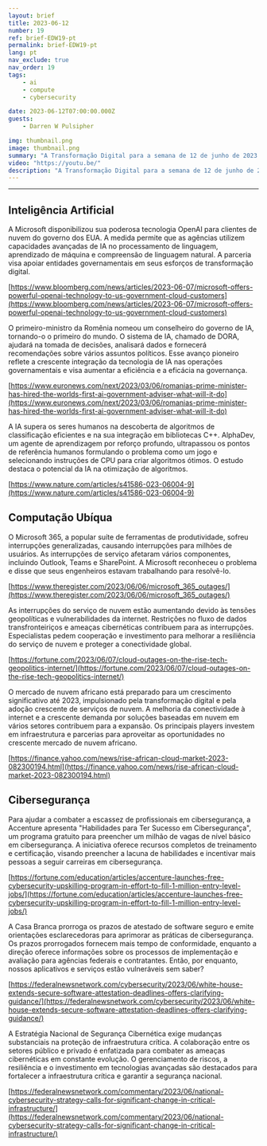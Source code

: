 ```yaml
---
layout: brief
title: 2023-06-12
number: 19
ref: brief-EDW19-pt
permalink: brief-EDW19-pt
lang: pt
nav_exclude: true
nav_order: 19
tags:
    - ai
    - compute
    - cybersecurity

date: 2023-06-12T07:00:00.000Z
guests:
    - Darren W Pulsipher

img: thumbnail.png
image: thumbnail.png
summary: "A Transformação Digital para a semana de 12 de junho de 2023 inclui o desenvolvimento de uma força cibernética de 1 milhão, muitas interrupções na nuvem e a escrita de código por IA sendo adicionada à biblioteca padrão de C++."
video: "https://youtu.be/"
description: "A Transformação Digital para a semana de 12 de junho de 2023 inclui o desenvolvimento de uma força cibernética de 1 milhão, muitas interrupções na nuvem e a escrita de código por IA sendo adicionada à biblioteca padrão de C++."
---
```






---

## Inteligência Artificial

A Microsoft disponibilizou sua poderosa tecnologia OpenAI para clientes de nuvem do governo dos EUA. A medida permite que as agências utilizem capacidades avançadas de IA no processamento de linguagem, aprendizado de máquina e compreensão de linguagem natural. A parceria visa apoiar entidades governamentais em seus esforços de transformação digital.

[https://www.bloomberg.com/news/articles/2023-06-07/microsoft-offers-powerful-openai-technology-to-us-government-cloud-customers](https://www.bloomberg.com/news/articles/2023-06-07/microsoft-offers-powerful-openai-technology-to-us-government-cloud-customers)

O primeiro-ministro da Romênia nomeou um conselheiro do governo de IA, tornando-o o primeiro do mundo. O sistema de IA, chamado de DORA, ajudará na tomada de decisões, analisará dados e fornecerá recomendações sobre vários assuntos políticos. Esse avanço pioneiro reflete a crescente integração da tecnologia de IA nas operações governamentais e visa aumentar a eficiência e a eficácia na governança.

[https://www.euronews.com/next/2023/03/06/romanias-prime-minister-has-hired-the-worlds-first-ai-government-adviser-what-will-it-do](https://www.euronews.com/next/2023/03/06/romanias-prime-minister-has-hired-the-worlds-first-ai-government-adviser-what-will-it-do)

A IA supera os seres humanos na descoberta de algoritmos de classificação eficientes e na sua integração em bibliotecas C++. AlphaDev, um agente de aprendizagem por reforço profundo, ultrapassou os pontos de referência humanos formulando o problema como um jogo e selecionando instruções de CPU para criar algoritmos ótimos. O estudo destaca o potencial da IA na otimização de algoritmos.

[https://www.nature.com/articles/s41586-023-06004-9](https://www.nature.com/articles/s41586-023-06004-9)

## Computação Ubíqua

O Microsoft 365, a popular suíte de ferramentas de produtividade, sofreu interrupções generalizadas, causando interrupções para milhões de usuários. As interrupções de serviço afetaram vários componentes, incluindo Outlook, Teams e SharePoint. A Microsoft reconheceu o problema e disse que seus engenheiros estavam trabalhando para resolvê-lo.

[https://www.theregister.com/2023/06/06/microsoft_365_outages/](https://www.theregister.com/2023/06/06/microsoft_365_outages/)

As interrupções do serviço de nuvem estão aumentando devido às tensões geopolíticas e vulnerabilidades da internet. Restrições no fluxo de dados transfronteiriços e ameaças cibernéticas contribuem para as interrupções. Especialistas pedem cooperação e investimento para melhorar a resiliência do serviço de nuvem e proteger a conectividade global.

[https://fortune.com/2023/06/07/cloud-outages-on-the-rise-tech-geopolitics-internet/](https://fortune.com/2023/06/07/cloud-outages-on-the-rise-tech-geopolitics-internet/)

O mercado de nuvem africano está preparado para um crescimento significativo até 2023, impulsionado pela transformação digital e pela adoção crescente de serviços de nuvem. A melhoria da conectividade à internet e a crescente demanda por soluções baseadas em nuvem em vários setores contribuem para a expansão. Os principais players investem em infraestrutura e parcerias para aproveitar as oportunidades no crescente mercado de nuvem africano.

[https://finance.yahoo.com/news/rise-african-cloud-market-2023-082300194.html](https://finance.yahoo.com/news/rise-african-cloud-market-2023-082300194.html)

## Cibersegurança

Para ajudar a combater a escassez de profissionais em cibersegurança, a Accenture apresenta "Habilidades para Ter Sucesso em Cibersegurança", um programa gratuito para preencher um milhão de vagas de nível básico em cibersegurança. A iniciativa oferece recursos completos de treinamento e certificação, visando preencher a lacuna de habilidades e incentivar mais pessoas a seguir carreiras em cibersegurança.

[https://fortune.com/education/articles/accenture-launches-free-cybersecurity-upskilling-program-in-effort-to-fill-1-million-entry-level-jobs/](https://fortune.com/education/articles/accenture-launches-free-cybersecurity-upskilling-program-in-effort-to-fill-1-million-entry-level-jobs/)

A Casa Branca prorroga os prazos de atestado de software seguro e emite orientações esclarecedoras para aprimorar as práticas de cibersegurança. Os prazos prorrogados fornecem mais tempo de conformidade, enquanto a direção oferece informações sobre os processos de implementação e avaliação para agências federais e contratantes. Então, por enquanto, nossos aplicativos e serviços estão vulneráveis sem saber?

[https://federalnewsnetwork.com/cybersecurity/2023/06/white-house-extends-secure-software-attestation-deadlines-offers-clarifying-guidance/](https://federalnewsnetwork.com/cybersecurity/2023/06/white-house-extends-secure-software-attestation-deadlines-offers-clarifying-guidance/)

A Estratégia Nacional de Segurança Cibernética exige mudanças substanciais na proteção de infraestrutura crítica. A colaboração entre os setores público e privado é enfatizada para combater as ameaças cibernéticas em constante evolução. O gerenciamento de riscos, a resiliência e o investimento em tecnologias avançadas são destacados para fortalecer a infraestrutura crítica e garantir a segurança nacional.

[https://federalnewsnetwork.com/commentary/2023/06/national-cybersecurity-strategy-calls-for-significant-change-in-critical-infrastructure/](https://federalnewsnetwork.com/commentary/2023/06/national-cybersecurity-strategy-calls-for-significant-change-in-critical-infrastructure/)


